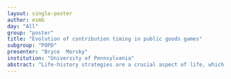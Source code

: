 ```yaml
---
layout: single-poster
author: esmb
day: "All"
group: "poster"
title: "Evolution of contribution timing in public goods games"
subgroup: "POPD"
presenter: "Bryce  Morsky"
institution: "University of Pennsylvania"
abstract: "Life-history strategies are a crucial aspect of life, which are complicated in group-living species, where pay-offs additionally depend on others’ behaviours. Previous theoretical models of public goods games have generally focused on the amounts individuals contribute to the public good. Yet a much less-studied strategic aspect of public goods games, the timing of contri- butions, can also have dramatic consequences for individual and collective performance. Here, we develop two stage game theoretical models to explore how the timing of contributions evolves. In the first stage, individuals contrib- ute to a threshold public good based on a performance schedule. The second stage begins once the threshold is met, and the individuals then compete as a function of their performance. We show how contributing rapidly is not necessarily optimal, because delayers can act as ‘cheats,’ avoiding contributing while reaping the benefits of the public good. However, delaying too long can put the delayers at a disadvantage as they may be ill-equipped to compete. These effects lead to bistability in a single group, and spatial diversity among multiple interacting groups."
---
```

